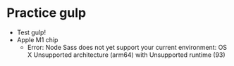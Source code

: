 # Practice gulp

- Test gulp!
- Apple M1 chip
  - Error: Node Sass does not yet support your current environment: OS X Unsupported architecture (arm64) with Unsupported runtime (93)